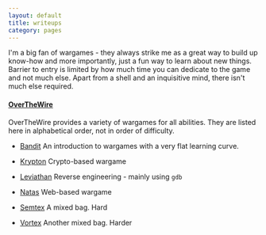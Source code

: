 ```yaml
---
layout: default
title: writeups
category: pages
---
```


I'm a big fan of wargames - they always strike me as a great way to build up know-how and more importantly, just a fun way to learn about new things. Barrier to entry is limited by how much time you can dedicate to the game and not much else. Apart from a shell and an inquisitive mind, there isn't much else required.

#### [OverTheWire](http://www.overthewire.org/) ####

OverTheWire provides a variety of wargames for all abilities. They are listed here in alphabetical order, not in order of difficulty.

  - [Bandit](bandit.html)
    An introduction to wargames with a very flat learning curve.

  - [Krypton](krypton.html)
    Crypto-based wargame

  - [Leviathan](leviathan.html)
    Reverse engineering - mainly using `gdb`

  - [Natas](natas.html)
    Web-based wargame

  - [Semtex](semtex.html)
    A mixed bag. Hard

  - [Vortex](vortex.html)
    Another mixed bag. Harder
